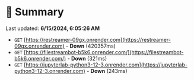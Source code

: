 # 📖 Summary
Last updated: **6/15/2024, 6:05:26 AM**

- `GET` [https://restreamer-09gx.onrender.com](https://restreamer-09gx.onrender.com) - **Down** (420357ms)
- `GET` [https://filestreambot-b5k6.onrender.com/](https://filestreambot-b5k6.onrender.com/) - **Down** (321ms)
- `GET` [https://jupyterlab-python3-12-3.onrender.com](https://jupyterlab-python3-12-3.onrender.com) - **Down** (243ms)
